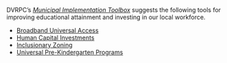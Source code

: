 DVRPC’s _[Municipal Implementation Toolbox](https://www.dvrpc.org/Plan/MIT/)_ suggests the following tools for improving educational attainment and investing in our local workforce.

- [Broadband Universal Access](https://www.dvrpc.org/Plan/MIT/broadbanduniversalaccess) 
- [Human Capital Investments](https://www.dvrpc.org/Plan/MIT/humancapitalinvestments)
- [Inclusionary Zoning](https://www.dvrpc.org/Plan/MIT/inclusionaryzoning) 
- [Universal Pre-Kindergarten Programs](https://www.dvrpc.org/Plan/MIT/universalpre-kindergartenprograms) 